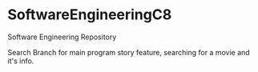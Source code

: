 # SoftwareEngineeringC8
Software Engineering Repository

Search Branch for main program story feature, searching for a movie and it's info.
